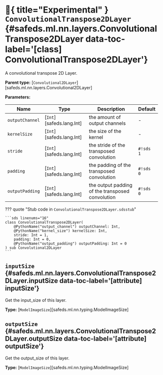 # :test_tube:{ title="Experimental" } <code class="doc-symbol doc-symbol-class"></code> `ConvolutionalTranspose2DLayer` {#safeds.ml.nn.layers.ConvolutionalTranspose2DLayer data-toc-label='[class] ConvolutionalTranspose2DLayer'}

A convolutional transpose 2D Layer.

**Parent type:** [`Convolutional2DLayer`][safeds.ml.nn.layers.Convolutional2DLayer]

**Parameters:**

| Name | Type | Description | Default |
|------|------|-------------|---------|
| `outputChannel` | [`Int`][safeds.lang.Int] | the amount of output channels | - |
| `kernelSize` | [`Int`][safeds.lang.Int] | the size of the kernel | - |
| `stride` | [`Int`][safeds.lang.Int] | the stride of the transposed convolution | `#!sds 1` |
| `padding` | [`Int`][safeds.lang.Int] | the padding of the transposed convolution | `#!sds 0` |
| `outputPadding` | [`Int`][safeds.lang.Int] | the output padding of the transposed convolution | `#!sds 0` |

??? quote "Stub code in `ConvolutionalTranspose2DLayer.sdsstub`"

    ```sds linenums="16"
    class ConvolutionalTranspose2DLayer(
        @PythonName("output_channel") outputChannel: Int,
        @PythonName("kernel_size") kernelSize: Int,
        stride: Int = 1,
        padding: Int = 0,
        @PythonName("output_padding") outputPadding: Int = 0
    ) sub Convolutional2DLayer
    ```

## <code class="doc-symbol doc-symbol-attribute"></code> `inputSize` {#safeds.ml.nn.layers.ConvolutionalTranspose2DLayer.inputSize data-toc-label='[attribute] inputSize'}

Get the input_size of this layer.

**Type:** [`ModelImageSize`][safeds.ml.nn.typing.ModelImageSize]

## <code class="doc-symbol doc-symbol-attribute"></code> `outputSize` {#safeds.ml.nn.layers.ConvolutionalTranspose2DLayer.outputSize data-toc-label='[attribute] outputSize'}

Get the output_size of this layer.

**Type:** [`ModelImageSize`][safeds.ml.nn.typing.ModelImageSize]
